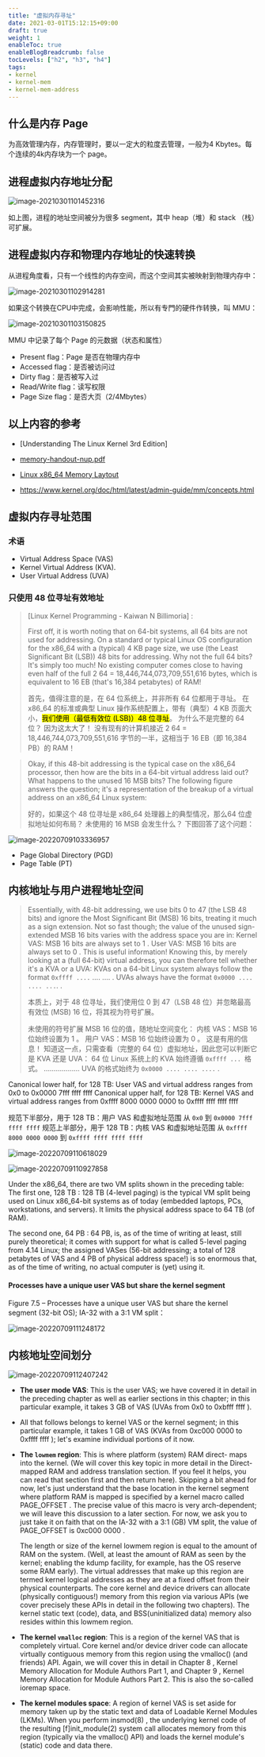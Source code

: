 ```yaml
---
title: "虚拟内存寻址"
date: 2021-03-01T15:12:15+09:00
draft: true
weight: 1
enableToc: true
enableBlogBreadcrumb: false
tocLevels: ["h2", "h3", "h4"]
tags:
- kernel
- kernel-mem
- kernel-mem-address
---
```



## 什么是内存 Page

为高效管理内存，内存管理时，要以一定大的粒度去管理，一般为4 Kbytes。每个连续的4k内存块为一个 page。

## 进程虚拟内存地址分配

![image-20210301101452316](index.assets/image-20210301101452316.png)



如上图，进程的地址空间被分为很多 segment，其中  heap（堆）和 stack （栈）可扩展。

## 进程虚拟内存和物理内存地址的快速转换

从进程角度看，只有一个线性的内存空间，而这个空间其实被映射到物理内存中：

![image-20210301102914281](index.assets/image-20210301102914281.png)



如果这个转换在CPU中完成，会影响性能，所以有专門的硬件作转换，叫 MMU：

![image-20210301103150825](index.assets/image-20210301103150825.png)



MMU 中记录了每个 Page 的元数据（状态和属性）

* Present flag：Page 是否在物理内存中
* Accessed flag：是否被访问过
* Dirty flag：是否被写入过
* Read/Write flag：读写权限
* Page Size flag：是否大页（2/4Mbytes）



## 以上内容的参考

* [Understanding The Linux Kernel 3rd Edition]

* [memory-handout-nup.pdf](https://people.kth.se/~johanmon/courses/id2206/lectures/memory-handout-nup.pdf)

* [Linux x86_64 Memory Laytout](https://www.kernel.org/doc/html/latest/x86/x86_64/mm.html)

* https://www.kernel.org/doc/html/latest/admin-guide/mm/concepts.html



## 虚拟内存寻址范围

### 术语

- Virtual Address Space (VAS)
- Kernel Virtual Address (KVA).
- User Virtual Address (UVA)

### 只使用 48 位寻址有效地址

> [Linux Kernel Programming - Kaiwan N Billimoria] :
>
> First off, it is worth noting that on 64-bit systems, all 64 bits are not used for
> addressing. On a standard or typical Linux OS configuration for the x86_64 with a
> (typical) 4 KB page size, we use (the Least Significant Bit (LSB)) 48 bits for
> addressing. Why not the full 64 bits? It's simply too much! No existing computer
> comes close to having even half of the full 2 64 = 18,446,744,073,709,551,616 bytes,
> which is equivalent to 16 EB (that's 16,384 petabytes) of RAM!
>
> 首先，值得注意的是，在 64 位系统上，并非所有 64 位都用于寻址。 在 x86_64 的标准或典型 Linux 操作系统配置上，带有（典型）4 KB 页面大小，<mark>我们使用（最低有效位 (LSB)）48 位寻址</mark>。 为什么不是完整的 64 位？ 因为这太大了！ 没有现有的计算机接近 2 64 = 18,446,744,073,709,551,616 字节的一半，这相当于 16 EB（即 16,384 PB）的 RAM！



> Okay, if this 48-bit addressing is the typical case on the x86_64 processor, then how
> are the bits in a 64-bit virtual address laid out? What happens to the unused 16 MSB
> bits? The following figure answers the question; it's a representation of the breakup of
> a virtual address on an x86_64 Linux system:
>
> 好的，如果这个 48 位寻址是 x86_64 处理器上的典型情况，那么64 位虚拟地址如何布局？ 未使用的 16 MSB 会发生什么？ 下图回答了这个问题：

![image-20220709103336957](virtual-mem-addr.assets/image-20220709103336957.png)

- Page Global Directory (PGD)
- Page Table (PT)

## 内核地址与用户进程地址空间

> Essentially, with 48-bit addressing, we use bits 0 to 47 (the LSB 48 bits) and ignore the
> Most Significant Bit (MSB) 16 bits, treating it much as a sign extension. Not so fast
> though; the value of the unused sign-extended MSB 16 bits varies with the address
> space you are in:
> Kernel VAS: MSB 16 bits are always set to 1 .
> User VAS: MSB 16 bits are always set to 0 .
> This is useful information! Knowing this, by merely looking at a (full 64-bit) virtual
> address, you can therefore tell whether it's a KVA or a UVA:
> KVAs on a 64-bit Linux system always follow the format `0xffff ....`
> .... .... .
> UVAs always have the format `0x0000 .... .... ...`. .
>
> 本质上，对于 48 位寻址，我们使用位 0 到 47（LSB 48 位）并忽略最高有效位 (MSB) 16 位，将其视为符号扩展。
>
> 未使用的符号扩展 MSB 16 位的值，随地址空间变化：
> 内核 VAS：MSB 16 位始终设置为 1 。
> 用户 VAS：MSB 16 位始终设置为 0 。
> 这是有用的信息！ 知道这一点，只需查看（完整的 64 位）虚拟地址，因此您可以判断它是 KVA 还是 UVA：
> 64 位 Linux 系统上的 KVA 始终遵循 `0xffff ... `格式。
> ………………
> UVA 的格式始终为 `0x0000 .... .... ....` .



Canonical lower half, for 128 TB: User VAS and virtual address ranges
from 0x0 to 0x0000 7fff ffff ffff
Canonical upper half, for 128 TB: Kernel VAS and virtual address ranges
from 0xffff 8000 0000 0000 to 0xffff ffff ffff ffff

规范下半部分，用于 128 TB：用户 VAS 和虚拟地址范围
从 `0x0` 到 `0x0000 7fff ffff ffff`
规范上半部分，用于 128 TB：内核 VAS 和虚拟地址范围
从 `0xffff 8000 0000 0000` 到 `0xffff ffff ffff ffff`

![image-20220709110618029](virtual-mem-addr.assets/image-20220709110618029.png)

![image-20220709110927858](virtual-mem-addr.assets/image-20220709110927858.png)

Under the x86_64, there are two VM splits shown in the preceding table:
The first one, 128 TB : 128 TB (4-level paging) is the typical VM split being
used on Linux x86_64-bit systems as of today (embedded laptops, PCs,
workstations, and servers). It limits the physical address space to 64 TB (of
RAM).

The second one, 64 PB : 64 PB, is, as of the time of writing at least, still
purely theoretical; it comes with support for what is called 5-level
paging from 4.14 Linux; the assigned VASes (56-bit addressing; a total of
128 petabytes of VAS and 4 PB of physical address space!) is so enormous
that, as of the time of writing, no actual computer is (yet) using it.

####  Processes have a unique user VAS but share the kernel segment

Figure 7.5 – Processes have a unique user VAS but share the kernel segment (32-bit OS); IA-32 with a 3:1 VM split：

![image-20220709111248172](virtual-mem-addr.assets/image-20220709111248172.png)



## 内核地址空间划分



![image-20220709112407242](virtual-mem-addr.assets/image-20220709112407242.png)

- **The user mode VAS**: This is the user VAS; we have covered it in detail in
  the preceding chapter as well as earlier sections in this chapter; in this
  particular example, it takes 3 GB of VAS (UVAs from 0x0 to 0xbfff
  ffff ).

- All that follows belongs to kernel VAS or the kernel segment; in this
  particular example, it takes 1 GB of VAS (KVAs from 0xc000
  0000 to 0xffff ffff ); let's examine individual portions of it now.

- **The `lowmem` region**: This is where platform (system) RAM direct-
  maps into the kernel. (We will cover this key topic in more detail in
  the Direct-mapped RAM and address translation section. If you feel it helps,
  you can read that section first and then return here). Skipping a bit ahead
  for now, let's just understand that the base location in the kernel segment
  where platform RAM is mapped is specified by a kernel macro called
  PAGE_OFFSET . The precise value of this macro is very arch-dependent; we
  will leave this discussion to a later section. For now, we ask you to just take
  it on faith that on the IA-32 with a 3:1 (GB) VM split, the value of
  PAGE_OFFSET is 0xc000 0000 .

  The length or size of the kernel lowmem region is equal to the amount of
  RAM on the system. (Well, at least the amount of RAM as seen by the
  kernel; enabling the kdump facility, for example, has the OS reserve some
  RAM early). The virtual addresses that make up this region are
  termed kernel logical addresses as they are at a fixed offset from their
  physical counterparts. The core kernel and device drivers can allocate
  (physically contiguous!) memory from this region via various APIs (we
  cover precisely these APIs in detail in the following two chapters). The
  kernel static text (code), data, and BSS(uninitialized data) memory also
  resides within this lowmem region.

- **The kernel `vmalloc` region**: This is a region of the kernel VAS that is
  completely virtual. Core kernel and/or device driver code can allocate
  virtually contiguous memory from this region using the vmalloc() (and
  friends) API. Again, we will cover this in detail in Chapter 8 , Kernel
  Memory Allocation for Module Authors Part 1, and Chapter 9 , Kernel Memory
  Allocation for Module Authors Part 2. This is also the so-called ioremap
  space.
- **The kernel modules space**: A region of kernel VAS is set aside for memory
  taken up by the static text and data of Loadable Kernel Modules (LKMs).
  When you perform insmod(8) , the underlying kernel code of the resulting
  [f]init_module(2) system call allocates memory from this region
  (typically via the vmalloc() API) and loads the kernel module's (static)
  code and data there.









